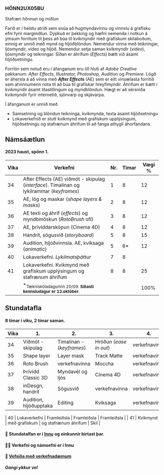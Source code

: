 ### HÖNN2UX05BU

Stafræn hönnun og miðlun

Farið er í helstu atriði sem snúa að hugmyndavinnu og vinnslu á grafísku efni fyrir margmiðlun. Dýpkuð er þekking og hæfni nemenda í notkun á  ýmsum forritum til þess að búa til kvikmyndir með grafískum skilaboðum, einnig er unnið með mynd og hljóðblöndun. Nemendur vinna með teikningar, ljósmyndir, video og hljóð. Nemendur setja saman kvikmyndir (_video_), ljósmyndir og teikningar. Síðan er áhrifum (_Effects_) bætt við ásamt hljóðsetningu. 

Forritin sem notuð eru í áfanganum eru öll hluti af _Adobe Creative_ pakkanum: _After Effects, Illustrator, Photoshop, Audition_ og _Premiere_. Lögð er áhersla á að vinna með _**After Effects**_ (AE) sem er eitt vinsælasta forritið sem atvinnumenn nota til að búa til grafískar hreyfimyndir. Áhrifum er bætt í kvikmyndir ásamt litastillingum og myndblöndun. Hægt er að sérsníða kvikmyndir fyrir internetið, sjónvarp og skjávarpa. 

Í áfanganum er unnið með

- Samsetning og blöndun teikninga, kvikmynda, texta ásamt hljóðsetningu
- Lokaverkefnið er stutt kvikmynd með grafískum upplýsingum, hljóðsetningu og stafrænum áhrifum til að fanga athygli áhorfandans. 

## Námsáætlun

#### 2023 haust, spönn 1. 

| Vika | Verkefni | Nr. | Tímar | Vægi % |
|---|---|---|---|---|
| 34 | After Effects (AE) viðmót - skipulag (_interface_). Tímalínan og lykilrammar (_keyframes_) | 1 | 8  | 12 |
| 35 | AE, lög og maskar (_shape layers & masks_) | 2  | 8  | 12  |
| 36 | AE texti og áhrif (_effects_) og myndbmöskun (_RotoBrush_ ofl) | 3  | 8  | 12  |
| 37 | AE, þrívíddarsköpun (Cinema 4D) | 4  | 8 | 12 |
| 38 | Handrit, sögusvið (_storyboard_)  | 5  | 8 | 15  |
| 39 | Audition, hljóðvinnsla. AE, kviksaga (_animatic_)  | 5  | 6* | 12  |
| 40 | Lokaverkefni. _Lykilmatsþáttur_ | 7  | 8 |   |
| 41 | Lokaverkefni. Kvikmynd með grafískum upplýsingum og stafrænum áhrifum | 8 | 8 | 25  |
|    | *<sub>Tækniskóladagurinn 20/09. **Síðasti kennsludagur er 13.október**. </sub> |  |  | 100%  |

## Stundatafla

#### 8 tímar í viku, 2 tímar saman.

| Vika  | 1.  | 2. | 3. | 4. |
|---|------|------|------|------|
| 34 | Viðmót - skipulag | Tímalínan - (_keyframes_) | Hröðun (_ease in out_)  | verkefnavinna |
| 35 | Shape layer  | Layer mask  | Track Matte | verkefnavinna |
| 36 | Roto Brush | verkefnavinna  | Moccha  | verkefnavinna |
| 37 | Þrívídd Classic 3D  | Myndavél og ljós  | Cinema 4D  | verkefnavinna |
| 38 | inDesgn, handrit | Sögusvið | verkefnavinna | verkefnavinna |
| 39 | Audition, hljóðupptaka  | Editing  | Kviksaga  | verkefnavinna |

| 40 | Lokaverkefni | Framleiðsla  | Framleiðsla | Framleiðsla |
| 41 | Kvikmynd  | með grafískum | og stafrænum áhrifum | Skil |

#### 🧙 Stundatalfan er í [Innu](https://r.inna.is/) og einkunnir birtast þar.

#### 👩‍💻 Verkefni og námsefni er í Innu

#### 🌈 [Vefsíða með verkefnadæmum](https://margmidlun.github.io/verkefni/index.html)

####  _Gangi ykkur vel_ 
